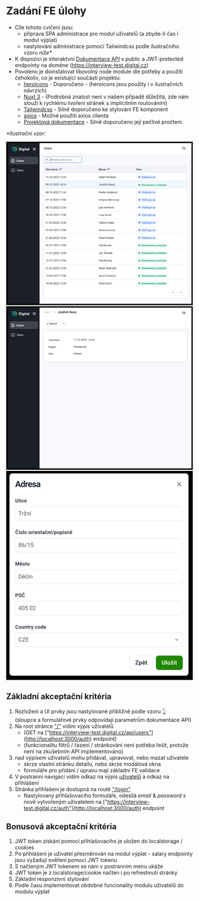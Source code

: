 # Zadání FE  úlohy

- Cíle tohoto cvičení jsou:
  - příprava SPA administrace pro modul uživatelů (a zbyde-li čas i modul výplat)
  - nastylování administrace pomocí Tailwindcss podle ilustračního vzoru _níže*_
- K dispozici je interaktvní [Dokumentace API](https://interview-test.digital.cz/api/docs) s public a JWT-protected endpointy na doméne (https://interview-test.digital.cz)
- Povoleno je doinstalovat libovolný node module dle potřeby a použítí čehokoliv, co je existující součástí projektu:
  - [heroicons](https://heroicons.com/) - Doporučeno - (heroicons jsou použity i v ilustračních návrzích)
  - [Nuxt 3](https://nuxt.com/docs/getting-started/introduction) - (Podrobná znalost není v našem případě důležitá, zde nám slouží k rychlému tvoření stránek s implicitním routováním)
  - [Tailwindcss](https://nuxt.com/docs/getting-started/introduction) - Silně doporučeno ke stylování FE komponent
  - [axios](https://www.npmjs.com/package/axios) - Možné použití axios clienta
  - [Projektová  dokumentace](./PROJECT_DOCS.md) - Silně doporučeno její pečlivé pročtení

_*Ilustrační vzor_:

![Vypis](./static/list.png) ![Detail](./static/detail.png) ![Modal / Formulář](./static/modal_form.png)

## Základní akceptační kritéria
1. Rozložení a UI prvky jsou nastylované přibližně podle vzoru 👆 <br>(sloupce a formulářové prvky odpovídají parametrům dokumentace API)
2. Na root stránce ["/"](http://localhost:3000/) vidím výpis uživatelů
   - (GET na ["https://interview-test.digital.cz/api/users"](http://localhost:3000/auth) endpoint)
   - (funkcionalitu filtrů / řazení / stránkování není potřeba řešit, protože není na zkušebním API implementováno)
3. nad výpisem uživatelů mohu přidávat, upravovat, nebo mazat uživatele
   - skrze vlastní stránku detailu, nebo skrze modálová okna
   - formuláře pro přidání / úpravu mají základní FE validace
4. V postranní navigaci vidím odkaz na výpis [uživatelů](http://localhost:3000/) a odkaz na přihlášení
5. Stránka přihlašení je dostupná na routě ["/login"](http://localhost:3000/login)
   - Nastylovaný přihlašovacího formuláře, odesílá _email_ & _password_ s nově vytvořeným uživatelem na ["https://interview-test.digital.cz/auth"](http://localhost:3000/auth) endpoint

## Bonusová akceptační kritéria
1. JWT token získání pomocí přihlašovacího je uložen do localstorage / cookies
2. Po přihlášení je uživatel přesměrován na modul výplat - salary endpointy jsou vyžadují ověření pomocí JWT tokenu
3. S načteným JWT tokenem se nám v postranním menu ukáže 
4. JWT token je z localstorage/cookie načten i po refreshnutí stránky
5. Základní responzivní stylování
6. Podle času implementovat obdobné funcionality modulu uživatelů do modulu výplat
